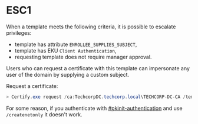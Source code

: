 # ESC1

When a template meets the following criteria, it is possible to escalate privileges:

* template has attribute `ENROLLEE_SUPPLIES_SUBJECT`,
* template has EKU `Client Authentication`,
* requesting template does not require manager approval.

Users who can request a certificate with this template can impersonate any user of the domain by supplying a custom subject.

Request a certificate:

```powershell
> Certify.exe request /ca:TechcorpDC.techcorp.local\TECHCORP-DC-CA /template:ForAdminsofPrivilegedAccessWorkstations /altname:Administrator
```

For some reason, if you authenticate with [#pkinit-authentication](../../misc/ad-authentication.md#pkinit-authentication "mention") and use `/createnetonly` it doesn't work.
